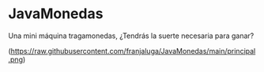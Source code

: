 # JavaMonedas
Una mini máquina tragamonedas, ¿Tendrás la suerte necesaria para ganar?

(https://raw.githubusercontent.com/franjaluga/JavaMonedas/main/principal.png)
